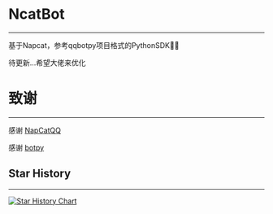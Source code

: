 # NcatBot

---
基于Napcat，参考qqbotpy项目格式的PythonSDK👻👻

待更新...希望大佬来优化

# 致谢

---
感谢 [NapCatQQ](https://github.com/NapNeko/NapCatQQ)

感谢 [botpy](https://github.com/tencent-connect/botpy)

## Star History

---
[![Star History Chart](https://api.star-history.com/svg?repos=NcatBot/NcatBot&type=Date)](https://star-history.com/#NcatBot/NcatBot&Date)
